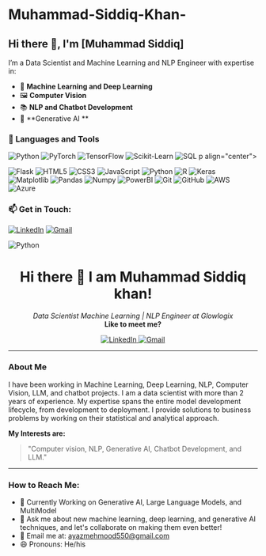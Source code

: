 # Muhammad-Siddiq-Khan-
## Hi there 👋, I'm [Muhammad Siddiq]

I’m a Data Scientist and Machine Learning and NLP Engineer with expertise in:

- 🧠 **Machine Learning and Deep Learning**
- 🖼️ **Computer Vision**
- 📚 **NLP and Chatbot Development**
- 🤖 **Generative AI **

### 🔧 Languages and Tools
![Python](https://img.shields.io/badge/Python-3776AB?style=flat-square&logo=python&logoColor=white) 
![PyTorch](https://img.shields.io/badge/PyTorch-EE4C2C?style=flat-square&logo=PyTorch&logoColor=white)
![TensorFlow](https://img.shields.io/badge/TensorFlow-FF6F00?style=flat-square&logo=TensorFlow&logoColor=white)
![Scikit-Learn](https://img.shields.io/badge/Scikit--Learn-F7931E?style=flat-square&logo=scikit-learn&logoColor=white)
![SQL](https://img.shields.io/badge/SQL-00758F?style=flat-square&logo=MySQL&logoColor=white)
p align="center">
 
 
  <img src="https://img.shields.io/badge/Flask-000000?style=for-the-badge&logo=flask&logoColor=white" alt="Flask"/>
  <img src="https://img.shields.io/badge/HTML5-E34F26?style=for-the-badge&logo=html5&logoColor=white" alt="HTML5"/>
  <img src="https://img.shields.io/badge/CSS3-1572B6?style=for-the-badge&logo=css3&logoColor=white" alt="CSS3"/>
  <img src="https://img.shields.io/badge/JavaScript-F7DF1E?style=for-the-badge&logo=javascript&logoColor=black" alt="JavaScript"/>
 
  <img src="https://img.shields.io/badge/Python-3776AB?style=for-the-badge&logo=python&logoColor=white" alt="Python"/>
  <img src="https://img.shields.io/badge/R-276DC3?style=for-the-badge&logo=r&logoColor=white" alt="R"/>
  <img src="https://img.shields.io/badge/Keras-D00000?style=for-the-badge&logo=keras&logoColor=white" alt="Keras"/>
  <img src="https://img.shields.io/badge/Matplotlib-11557C?style=for-the-badge&logo=matplotlib&logoColor=white" alt="Matplotlib"/>
  <img src="https://img.shields.io/badge/Pandas-150458?style=for-the-badge&logo=pandas&logoColor=white" alt="Pandas"/>
  <img src="https://img.shields.io/badge/Numpy-013243?style=for-the-badge&logo=numpy&logoColor=white" alt="Numpy"/>
  <img src="https://img.shields.io/badge/PowerBI-F2C811?style=for-the-badge&logo=powerbi&logoColor=black" alt="PowerBI"/>
  <img src="https://img.shields.io/badge/Git-F05032?style=for-the-badge&logo=git&logoColor=white" alt="Git"/>
  <img src="https://img.shields.io/badge/GitHub-181717?style=for-the-badge&logo=github&logoColor=white" alt="GitHub"/>
  <img src="https://img.shields.io/badge/AWS-232F3E?style=for-the-badge&logo=amazon-aws&logoColor=white" alt="AWS"/>
  <img src="https://img.shields.io/badge/Microsoft%20Azure-0078D4?style=for-the-badge&logo=microsoft-azure&logoColor=white" alt="Azure"/>
</p>

### 📫 Get in Touch:
[![LinkedIn](https://img.shields.io/badge/LinkedIn-blue?style=flat-square&logo=Linkedin&logoColor=white)](https://www.linkedin.com/in/your-link) 
[![Gmail](https://img.shields.io/badge/Gmail-red?style=flat-square&logo=Gmail&logoColor=white)](mailto:your-email)

![Python](https://img.shields.io/badge/Python-3776AB?style=flat-square&logo=python&logoColor=white)
<h1 align="center">Hi there 👋 I am Muhammad Siddiq khan!</h1>
<p align="center">
  <i>Data Scientist Machine Learning | NLP Engineer at Glowlogix</i><br>
  <b>Like to meet me?</b>
</p>

<p align="center">
  <a href="https://www.linkedin.com/in/muhammad-siddiq053002293/" target="_blank">
    <img src="https://img.shields.io/badge/LinkedIn-blue?style=for-the-badge&logo=linkedin&logoColor=white" alt="LinkedIn">
  </a>
  <a href="mailto:msiddiqkhan@gamil.com">
    <img src="https://img.shields.io/badge/Gmail-red?style=for-the-badge&logo=gmail&logoColor=white" alt="Gmail">
  </a>
</p>

---

### About Me

I have been working in Machine Learning, Deep Learning, NLP, Computer Vision, LLM, and chatbot projects. I am a data scientist with more than 2 years of experience. My expertise spans the entire model development lifecycle, from development to deployment. I provide solutions to business problems by working on their statistical and analytical approach.

**My Interests are:**
> "Computer vision, NLP, Generative AI, Chatbot Development, and LLM."

---

### How to Reach Me:

- 🧠 Currently Working on Generative AI, Large Language Models, and MultiModel
- 💬 Ask me about new machine learning, deep learning, and generative AI techniques, and let's collaborate on making them even better!
- 📧 Email me at: ayazmehmood550@gmail.com
- 😄 Pronouns: He/his




